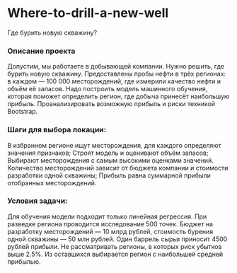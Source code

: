 # Where-to-drill-a-new-well
Где бурить новую скважину?

### Описание проекта

Допустим, мы работаете в добывающей компании. Нужно решить, где бурить новую скважину.
Предоставлены пробы нефти в трёх регионах: в каждом — 100 000 месторождений, где измерили качество нефти и объём её 
запасов. Надо построить модель машинного обучения, которая поможет определить регион, где добыча принесёт наибольшую прибыль. Проанализировать возможную прибыль и риски техникой Bootstrap.

### Шаги для выбора локации:

В избранном регионе ищут месторождения, для каждого определяют значения признаков;
Строят модель и оценивают объём запасов;
Выбирают месторождения с самым высокими оценками значений. Количество месторождений зависит от бюджета компании и стоимости разработки одной скважины;
Прибыль равна суммарной прибыли отобранных месторождений.

### Условия задачи:
Для обучения модели подходит только линейная регрессия.
При разведке региона проводится исследование 500 точек.
Бюджет на разработку месторождений — 10 млрд рублей, стоимость бурения одной скважины — 50 млн рублей.
Один баррель сырья приносит 4500 рублей прибыли.
Не рассматривать регионы, в которых риск убытков выше 2.5%. Из оставшихся выбирается регион с наибольшей средней прибылью.

